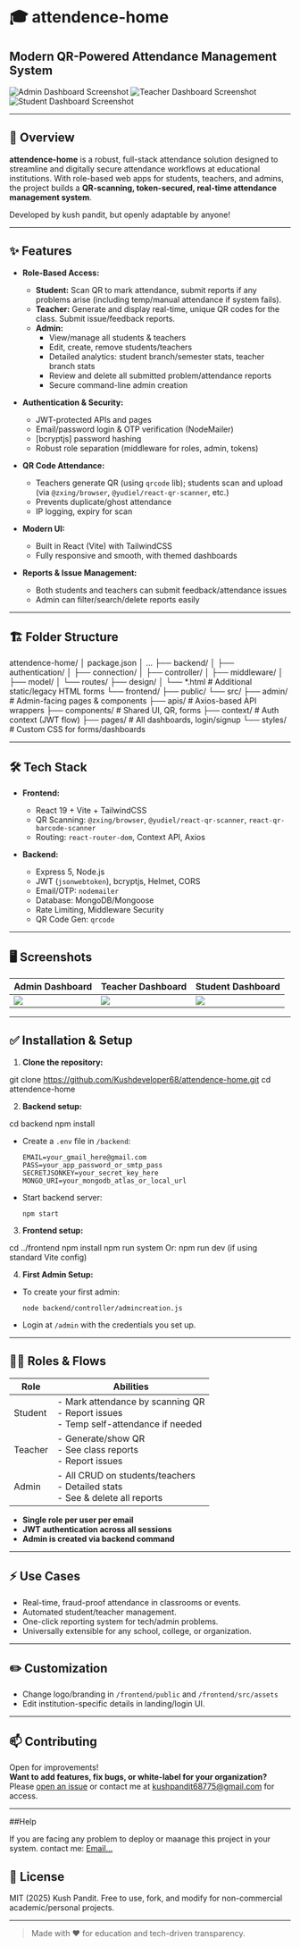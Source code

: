 # 🎓 attendence-home

**Modern QR-Powered Attendance Management System**  
---

![Admin Dashboard Screenshot](photo/adminpage.png)
![Teacher Dashboard Screenshot](photo/teacherpage.png)
![Student Dashboard Screenshot](photo/studentpage.png)

---

## 🚀 Overview

**attendence-home** is a robust, full-stack attendance solution designed to streamline and digitally secure attendance workflows at educational institutions. With role-based web apps for students, teachers, and admins, the project builds a **QR-scanning, token-secured, real-time attendance management system**.

Developed by kush pandit, but openly adaptable by anyone!

---

## ✨ Features

- **Role-Based Access:**  
  - **Student:** Scan QR to mark attendance, submit reports if any problems arise (including temp/manual attendance if system fails).
  - **Teacher:** Generate and display real-time, unique QR codes for the class. Submit issue/feedback reports.
  - **Admin:**  
    - View/manage all students & teachers  
    - Edit, create, remove students/teachers  
    - Detailed analytics: student branch/semester stats, teacher branch stats  
    - Review and delete all submitted problem/attendance reports  
    - Secure command-line admin creation

- **Authentication & Security:**  
  - JWT-protected APIs and pages  
  - Email/password login & OTP verification (NodeMailer)
  - [bcryptjs] password hashing  
  - Robust role separation (middleware for roles, admin, tokens)

- **QR Code Attendance:**  
  - Teachers generate QR (using `qrcode` lib); students scan and upload (via `@zxing/browser`, `@yudiel/react-qr-scanner`, etc.)
  - Prevents duplicate/ghost attendance  
  - IP logging, expiry for scan

- **Modern UI:**  
  - Built in React (Vite) with TailwindCSS  
  - Fully responsive and smooth, with themed dashboards

- **Reports & Issue Management:**  
  - Both students and teachers can submit feedback/attendance issues  
  - Admin can filter/search/delete reports easily

---

## 🏗️ Folder Structure

attendence-home/
│ package.json
│ ...
├── backend/
│ ├── authentication/
│ ├── connection/
│ ├── controller/
│ ├── middleware/
│ ├── model/
│ └── routes/
├── design/
│ └── *.html # Additional static/legacy HTML forms
└── frontend/
├── public/
└── src/
├── admin/ # Admin-facing pages & components
├── apis/ # Axios-based API wrappers
├── components/ # Shared UI, QR, forms
├── context/ # Auth context (JWT flow)
├── pages/ # All dashboards, login/signup
└── styles/ # Custom CSS for forms/dashboards


---

## 🛠️ Tech Stack

- **Frontend:**  
  - React 19 + Vite + TailwindCSS  
  - QR Scanning: `@zxing/browser`, `@yudiel/react-qr-scanner`, `react-qr-barcode-scanner`  
  - Routing: `react-router-dom`, Context API, Axios

- **Backend:**  
  - Express 5, Node.js  
  - JWT (`jsonwebtoken`), bcryptjs, Helmet, CORS  
  - Email/OTP: `nodemailer`  
  - Database: MongoDB/Mongoose
  - Rate Limiting, Middleware Security
  - QR Code Gen: `qrcode`

---

## 🖥️ Screenshots

| Admin Dashboard           | Teacher Dashboard          | Student Dashboard         |
|---------------------------|---------------------------|--------------------------|
| ![](photo/adminpage.png) | ![](photo/teacherpage.png) | ![](photo/studentpage.png) |

---

## ✅ Installation & Setup

1. **Clone the repository:**

git clone https://github.com/Kushdeveloper68/attendence-home.git
cd attendence-home

2. **Backend setup:**

cd backend
npm install


- Create a `.env` file in `/backend`:

  ```
  EMAIL=your_gmail_here@gmail.com
  PASS=your_app_password_or_smtp_pass
  SECRETJSONKEY=your_secret_key_here
  MONGO_URI=your_mongodb_atlas_or_local_url
  ```

- Start backend server:

  ```
  npm start
  ```

3. **Frontend setup:**

cd ../frontend
npm install
npm run system
Or: npm run dev (if using standard Vite config)


4. **First Admin Setup:**

- To create your first admin:
  ```
  node backend/controller/admincreation.js
  ```
- Login at `/admin` with the credentials you set up.

---

## 👩‍💻 Roles & Flows

| Role    | Abilities                                                 |
|---------|-----------------------------------------------------------|
| Student | - Mark attendance by scanning QR<br>- Report issues<br>- Temp self-attendance if needed |
| Teacher | - Generate/show QR<br>- See class reports<br>- Report issues |
| Admin   | - All CRUD on students/teachers<br>- Detailed stats<br>- See & delete all reports |

- **Single role per user per email**
- **JWT authentication across all sessions**
- **Admin is created via backend command**

---

## ⚡ Use Cases

- Real-time, fraud-proof attendance in classrooms or events.
- Automated student/teacher management.
- One-click reporting system for tech/admin problems.
- Universally extensible for any school, college, or organization.

---

## ✏️ Customization

- Change logo/branding in `/frontend/public` and `/frontend/src/assets`
- Edit institution-specific details in landing/login UI.

---

## 📫 Contributing

Open for improvements!  
**Want to add features, fix bugs, or white-label for your organization?**  
Please [open an issue](https://github.com/Kushdeveloper68/attendence-home/issues) or contact me at [kushpandit68775@gmail.com](mailto:kushpandit68775@gmail.com) for access.

---
##Help

If you are facing any problem to deploy or maanage this project in your system. contact me: <a href="mailto:kushpandit68775@gmail.com">Email...<a>


## 📝 License

MIT (2025) Kush Pandit.
Free to use, fork, and modify for non-commercial academic/personal projects.

---

> Made with ❤️ for education and tech-driven transparency.

